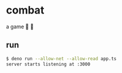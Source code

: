 # combat

a game 🔫 🦕

## run

```sh
$ deno run --allow-net --allow-read app.ts
server starts listening at :3000
```
